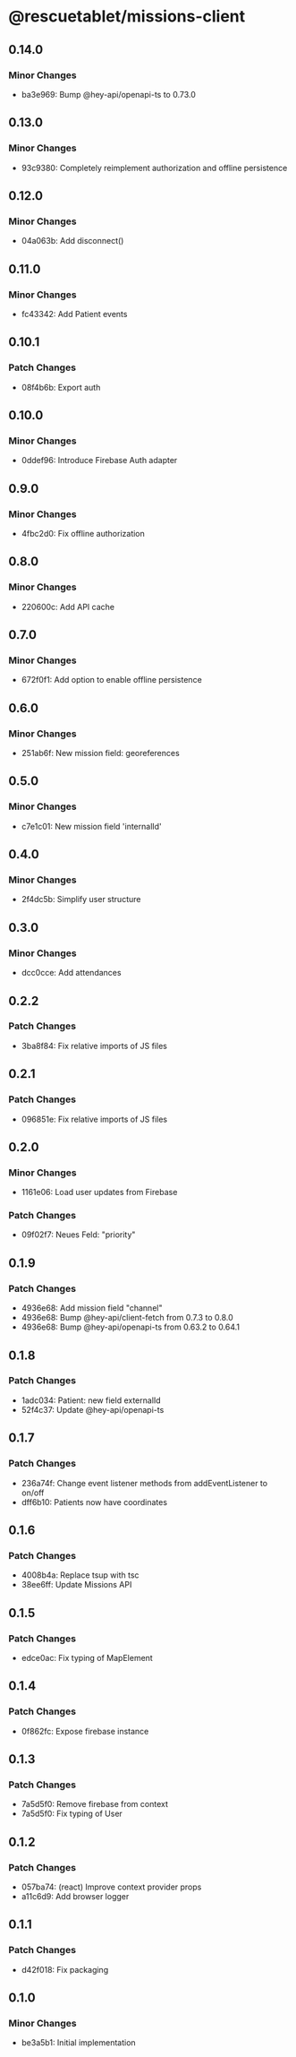 # @rescuetablet/missions-client

## 0.14.0

### Minor Changes

- ba3e969: Bump @hey-api/openapi-ts to 0.73.0

## 0.13.0

### Minor Changes

- 93c9380: Completely reimplement authorization and offline persistence

## 0.12.0

### Minor Changes

- 04a063b: Add disconnect()

## 0.11.0

### Minor Changes

- fc43342: Add Patient events

## 0.10.1

### Patch Changes

- 08f4b6b: Export auth

## 0.10.0

### Minor Changes

- 0ddef96: Introduce Firebase Auth adapter

## 0.9.0

### Minor Changes

- 4fbc2d0: Fix offline authorization

## 0.8.0

### Minor Changes

- 220600c: Add API cache

## 0.7.0

### Minor Changes

- 672f0f1: Add option to enable offline persistence

## 0.6.0

### Minor Changes

- 251ab6f: New mission field: georeferences

## 0.5.0

### Minor Changes

- c7e1c01: New mission field 'internalId'

## 0.4.0

### Minor Changes

- 2f4dc5b: Simplify user structure

## 0.3.0

### Minor Changes

- dcc0cce: Add attendances

## 0.2.2

### Patch Changes

- 3ba8f84: Fix relative imports of JS files

## 0.2.1

### Patch Changes

- 096851e: Fix relative imports of JS files

## 0.2.0

### Minor Changes

- 1161e06: Load user updates from Firebase

### Patch Changes

- 09f02f7: Neues Feld: "priority"

## 0.1.9

### Patch Changes

- 4936e68: Add mission field "channel"
- 4936e68: Bump @hey-api/client-fetch from 0.7.3 to 0.8.0
- 4936e68: Bump @hey-api/openapi-ts from 0.63.2 to 0.64.1

## 0.1.8

### Patch Changes

- 1adc034: Patient: new field externalId
- 52f4c37: Update @hey-api/openapi-ts

## 0.1.7

### Patch Changes

- 236a74f: Change event listener methods from addEventListener to on/off
- dff6b10: Patients now have coordinates

## 0.1.6

### Patch Changes

- 4008b4a: Replace tsup with tsc
- 38ee6ff: Update Missions API

## 0.1.5

### Patch Changes

- edce0ac: Fix typing of MapElement

## 0.1.4

### Patch Changes

- 0f862fc: Expose firebase instance

## 0.1.3

### Patch Changes

- 7a5d5f0: Remove firebase from context
- 7a5d5f0: Fix typing of User

## 0.1.2

### Patch Changes

- 057ba74: (react) Improve context provider props
- a11c6d9: Add browser logger

## 0.1.1

### Patch Changes

- d42f018: Fix packaging

## 0.1.0

### Minor Changes

- be3a5b1: Initial implementation
